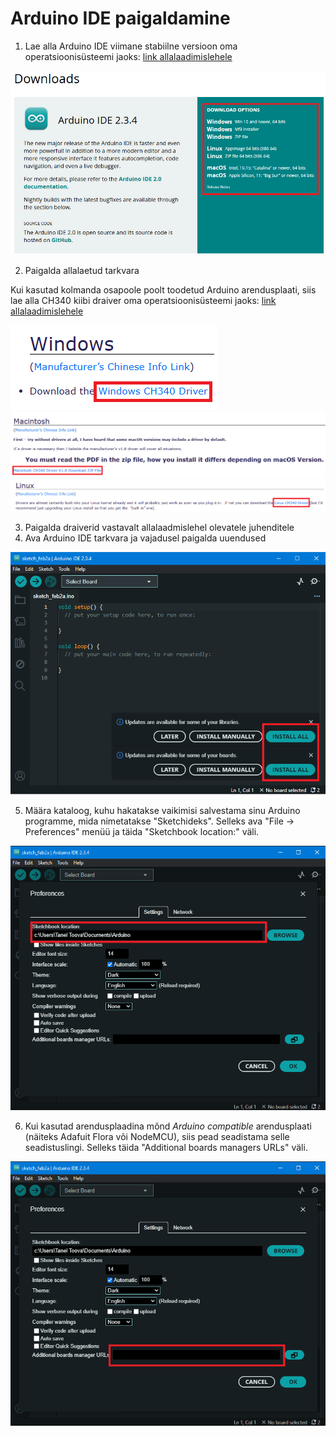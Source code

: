 # Arduino IDE paigaldamine

1. Lae alla Arduino IDE viimane stabiilne versioon oma operatsioonisüsteemi jaoks:  [link allalaadimislehele](https://www.arduino.cc/en/Main/Software)

![image](./meedia/IDE_download.png)

2. Paigalda allalaetud tarkvara

Kui kasutad kolmanda osapoole poolt toodetud Arduino arendusplaati, siis lae alla CH340 kiibi draiver oma operatsioonisüsteemi jaoks: [link allalaadimislehele](https://sparks.gogo.co.nz/ch340.html)

![image](./meedia/ch340_windows.png)
![image](./meedia/ch340_mac.png)
![image](./meedia/ch340_linux.png)

3. Paigalda draiverid vastavalt allalaadmislehel olevatele juhenditele
4. Ava Arduino IDE tarkvara ja vajadusel paigalda uuendused

![image](./meedia/IDE_update.png)

5. Määra kataloog, kuhu hakatakse vaikimisi salvestama sinu Arduino programme, mida nimetatakse "Sketchideks". Selleks ava "File -> Preferences" menüü ja täida "Sketchbook location:" väli.

![image](./meedia/IDE_preferences_2.png)

6. Kui kasutad arendusplaadina mõnd _Arduino compatible_ arendusplaati (näiteks Adafuit Flora või NodeMCU), siis pead seadistama selle seadistuslingi. Selleks täida "Additional boards managers URLs" väli.

![image](./meedia/IDE_preferences.png)
